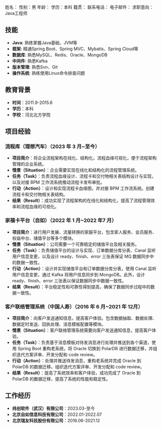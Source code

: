 姓名：
性别：男
年龄：
学历：本科
籍贯：
联系电话：
电子邮件：
求职意向：Java工程师

## 技能
- **Java**: 熟练掌握Java基础、JVM等
- **框架**: 精通Spring Boot、Spring MVC、Mybatis、Spring Cloud等
- **数据库**: 熟悉MySQL、Redis、Oracle、MongoDB
- **中间件**: 熟悉Kafka
- **版本管理**: 熟悉Svn、Git
- **操作系统**: 熟练使用Linux命令排查问题

## 教育背景
- **时间**：2011.9-2015.6
- **学历**：本科
- **学校**：河北北方学院

## 项目经验

### 流程库（理想汽车）（2023 年 3 月~至今）
- **项目简介**：将企业流程架构在线化、结构化，流程血缘可视化，便于流程架构管理的企业系统。
- **情景（Situation）**：企业需要实现在线化和结构化的流程管理系统。
- **任务（Task）**：负责流程血缘设计、流程卡和交付物相关表结构设计与实现，以及对接 BPM 工作流系统推动流程卡发布审批。
- **行动（Action）**：设计和实现流程卡血缘图，并对接 BPM 工作流系统。创建流程卡和交付物相关表结构。
- **结果（Result）**：成功实现了流程架构的在线化和结构化，提高了流程管理效率和流程血缘的可视化。

### 家福卡平台（自如）（2022 年 1 月~2022 年7 月）
- **项目简介**：进行用户发展、流量转换的家服平台，包含家人服务、会员服务、权益中台、储值平台等多个模块。
- **情景（Situation）**：公司需要一个可靠稳定的储值平台及相关服务。
- **任务（Task）**：负责储值平台的设计与实现、订单数据分库分表、Canal 监听用户信息变更，以及设计 ready、finish、error 三张表保证 MQ 数据同步中的数据一致性。
- **行动（Action）**：设计并实现储值平台和订单数据分库分表，使用 Canal 监听用户信息变更，通过 Kafka 将用户信息同步到 MongoDB。此外，设计 ready、finish、error 三张表以保证数据同步中数据一致性。
- **结果（Result）**：平台稳定性和可靠性得到提高，确保了数据同步过程中的数据一致性。

### 客户联络管理系统（中国人寿）（2016 年 6 月~2021 年 12月）
- **项目简介**：向客户发送通知信息，提高客户体验。包含数据抽取、数据处理、数据定时发送、回执处理、消息模板配置等模块。
- **情景（Situation）**：客户联络管理系统需要向客户发送通知信息，提高客户体验。
- **任务（Task）**：负责基于消息模板对待发消息进行处理并推送到各个渠道，使用 Spring Boot 重构老系统，将 Oracle 切换到 PolarDB 进行数据迁移，并组织迭代方案评审、开发分配和 code review。
- **行动（Action）**：处理并推送待发消息，重构老系统并完成 Oracle 到 PolarDB 的数据迁移。组织迭代方案评审、开发分配和 code review。
- **结果（Result）**：提高了系统效率和客户体验，成功完成了 Oracle 到 PolarDB 的数据迁移，提高了系统的性能和稳定性。

## 工作经历
- **纬创软件（武汉）有限公司**：2023.03-至今
- **北京自如信息科技有限公司**：2022.01-2022.07
- **北京瑞友科技股份有限公司**：2016.06-2021.12
